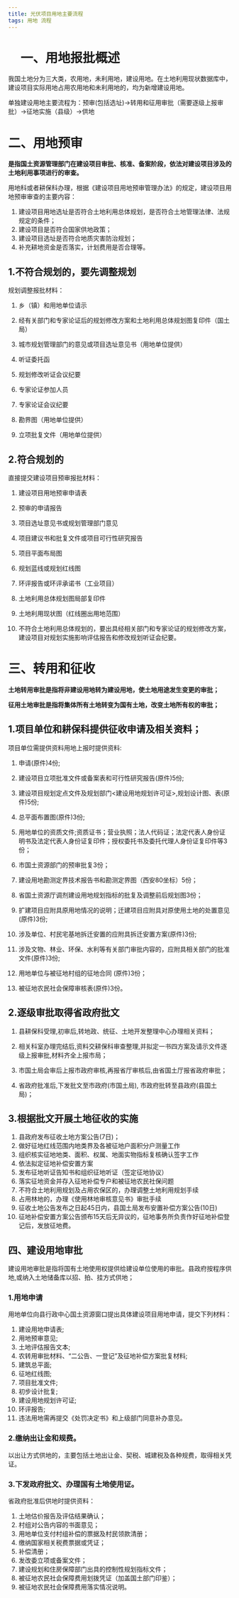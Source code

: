 ```yaml
---
title: 光伏项目用地主要流程
tags: 用地 流程
---
```


# 　一、用地报批概述

我国土地分为三大类，农用地，未利用地，建设用地。在土地利用现状数据库中，建设项目实际用地占用农用地和未利用地的，均为新增建设用地。

单独建设用地主要流程为：预审(包括选址)→转用和征用审批（需要逐级上报审批）→征地实施（县级）→供地

# 二、用地预审

**是指国土资源管理部门在建设项目审批、核准、备案阶段，依法对建设项目涉及的土地利用事项进行的审查。**

用地科或者耕保科办理，根据《建设项目用地预审管理办法》的规定，建设项目用地预审审查的主要内容：

1. 建设项目用地选址是否符合土地利用总体规划，是否符合土地管理法律、法规规定的条件；
2. 建设项目是否符合国家供地政策；
3. 建设项目选址是否符合地质灾害防治规划；
4. 补充耕地资金是否落实，计划费用是否合理等。

## 1.不符合规划的，要先调整规划

规划调整报批材料：

1. 乡（镇）和用地单位请示

2. 经有关部门和专家论证后的规划修改方案和土地利用总体规划图复印件（国土局）

3. 城市规划管理部门的意见或项目选址意见书（用地单位提供）
   
4. 听证委托函

5. 规划修改听证会议纪要

6. 专家论证参加人员

7. 专家论证会议纪要

8. 勘界图（用地单位提供）

9. 立项批复文件（用地单位提供）

## 2.符合规划的

直接提交建设项目预审报批材料：

1. 建设项目用地预审申请表

2. 预审的申请报告

3. 项目选址意见书或规划管理部门意见

4. 项目建议书和批复文件或项目可行性研究报告

5. 项目平面布局图

6. 规划蓝线或规划红线图

7. 环评报告或环评承诺书（工业项目）

8. 土地利用总体规划图局部复印件

9. 土地利用现状图（红线圈出用地范围）

10. 不符合土地利用总体规划的，要出具经相关部门和专家论证的规划修改方案，建设项目对规划实施影响评估报告和修改规划听证会纪要。

# 三、转用和征收

**土地转用审批是指将非建设用地转为建设用地，使土地用途发生变更的审批；**

**征用土地审批是指将集体所有土地转变为国有土地，改变土地所有权的审批；**

## 1.项目单位和耕保科提供征收申请及相关资料；

项目单位需提供资料用地上报时提供资料:

1. 申请(原件)4份;
2. 建设项目立项批准文件或备案表和可行性研究报告(原件)5份;
3. 建设项目规划定点文件及规划部门<建设用地规划许可证>,规划设计图、表(原件)5份;

4. 总平面布置图(原件)3份;

5. 用地单位的资质文件;资质证书；营业执照；法人代码证；法定代表人身份证明书及法定代表人身份证复印件；授权委托书及委托代理人身份证复印件等3份；

6. 市国土资源部门的预审批复3份；

7. 建设用地勘测定界技术报告书和勘测定界图（西安80坐标）5份；

8. 省国土资源厅调剂建设用地规划指标的批复及调整前后规划图3份；

9. 扩建项目应附具原用地情况的说明；迁建项目应附具对原使用土地的处置意见(原件)3份;

10. 涉及单位、村民宅基地拆迁安置的应附具拆迁安置方案(原件)3份;

11. 涉及文物、林业、环保、水利等有关部门审批内容的，应附具相关部门的批准文件(原件)3份;

12. 用地单位与被征地村组的征地合同 (原件)3份；

13. 被征地农民社会保障审核表(原件)3份。


## 2.逐级审批取得省政府批文
1. 县耕保科受理,初审后,转地政、统征、土地开发整理中心办理相关资料；

2. 相关科室办理完结后,资料交耕保科审查整理,并拟定一书四方案及请示文件逐级上报审批,材料齐全上报市局；

3. 市国土局会审后上报市政府审核,再报省厅审核后,由省国土厅报省政府审批；

4. 省政府批准后,下发批文至市政府(市国土局), 市政府批转至县政府(县国土局)；

## 3.根据批文开展土地征收的实施

1. 县政府发布征收土地方案公告(7日)；
2. 做好征地红线范围内地类界及各被征地户面积分户测量工作
3. 组织核实征地地类、面积、权属、地面实物指标复核确认签字工作
4. 依法拟定征地补偿安置方案
5. 发布征地听证告知书和组织征地听证（签定征地协议）
6. 落实征地资金并存入征地补偿专户和被征地农民社保问题
7. 不符合土地利用规划及占用农保区的，办理调整土地利用规划手续
8. 占用林地的，办理《使用林地审核意见书》审批手续
9. 征收土地公告发布之日起45日内，县国土局发布安置补偿方案公告(10日)
11.  征地补偿安置方案公告颁布15天后无异议的，征地事务所负责作好征地补偿登记后，发放征地费。

## 四、建设用地审批
建设用地审批是指将国有土地使用权提供给建设单位使用的审批。县政府按程序供地,或纳入土地储备库以招、拍、挂方式供地；

### 1.用地申请

用地单位向县行政中心国土资源窗口提出具体建设项目用地申请，提交下列材料：

1. 建设用地申请表;
2. 用地预审意见;
3. 土地评估报告文本;
4. 农转用审批材料、“二公告、一登记”及征地补偿方案批复材料;
5. 建筑总平面;
6. 征地红线图;
7. 项目批准文件;
8. 初步设计批复;
9. 建设用地规划许可证;
10. 环评报告;
11. 违法用地需再提交《处罚决定书》和上级部门同意补办意见。
### 2.缴纳出让金和规费。

以出让方式供地的，主要包括土地出让金、契税、城建税及各种规费，取得相关凭证。

### 3.下发政府批文、办理国有土地使用证。

省政府批准后供地时提供资料：

1. 土地估价报告及评估结果确认；
2. 村组对公告内容的书面意见；
3. 用地单位支付村组补偿的票据及村民领款清册；
4. 缴纳国家相关税费票据或凭证；
5. 补偿清册；
6. 发改委立项或备案文件；
7. 建设规划和住房保障部门出具的控制性规划指标文件；
8. 被征地农民社会保障费用划拨凭证（加盖国土部门印鉴）；
9. 被征地农民社会保障费用落实情况说明。
